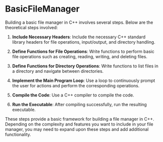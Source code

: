 # BasicFileManager
Building a basic file manager in C++ involves several steps. Below are the theoretical steps involved:

1. **Include Necessary Headers**: Include the necessary C++ standard library headers for file operations, input/output, and directory handling.
   
2. **Define Functions for File Operations**: Write functions to perform basic file operations such as creating, reading, writing, and deleting files.

3. **Define Functions for Directory Operations**: Write functions to list files in a directory and navigate between directories.

4. **Implement the Main Program Loop**: Use a loop to continuously prompt the user for actions and perform the corresponding operations.

5. **Compile the Code**: Use a C++ compiler to compile the code.

6. **Run the Executable**: After compiling successfully, run the resulting executable.

These steps provide a basic framework for building a file manager in C++. Depending on the complexity and features you want to include in your file manager, you may need to expand upon these steps and add additional functionality.
